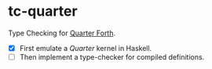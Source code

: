 # tc-quarter

Type Checking for [Quarter Forth](https://github.com/Nick-Chapman/quarter-forth).

- [x] First emulate a _Quarter_ kernel in Haskell.
- [ ] Then implement a type-checker for compiled definitions.
